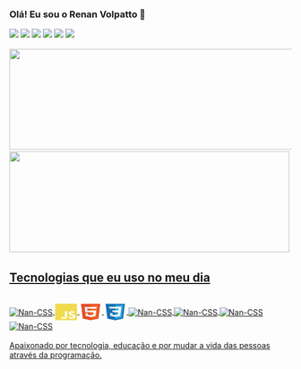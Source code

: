 ### Olá! Eu sou o Renan Volpatto 👋

<!--
**renanvolpato/renanvolpato** is a ✨ _special_ ✨ repository because its `README.md` (this file) appears on your GitHub profile.

Here are some ideas to get you started:

- 🔭 I’m currently working on ...
- 🌱 I’m currently learning ...
- 👯 I’m looking to collaborate on ...
- 🤔 I’m looking for help with ...
- 💬 Ask me about ...
- 📫 How to reach me: ...
- 😄 Pronouns: ...
- ⚡ Fun fact: ...
-->
<div> 
  <a href="#" target="_blank"><img src="https://img.shields.io/badge/YouTube-FF0000?style=for-the-badge&logo=youtube&logoColor=white" target="_blank"></a>
  <a href="#" target="_blank"><img src="https://img.shields.io/badge/-Instagram-%23E4405F?style=for-the-badge&logo=instagram&logoColor=white" target="_blank"></a>
 	<a href="https://twitter.com/renanvolpatto" target="_blank"><img src="https://img.shields.io/badge/Twitch-9146FF?style=for-the-badge&logo=twitch&logoColor=white" target="_blank"></a>
 <a href="#" target="_blank"><img src="https://img.shields.io/badge/Discord-7289DA?style=for-the-badge&logo=discord&logoColor=white" target="_blank"></a> 
  <a href = "mailto:renan.volpato@gmail.com"><img src="https://img.shields.io/badge/-Gmail-%23333?style=for-the-badge&logo=gmail&logoColor=white" target="_blank"></a>
  <a href="https://www.linkedin.com/in/renan-volpatto-315629a9/" target="_blank"><img src="https://img.shields.io/badge/-LinkedIn-%230077B5?style=for-the-badge&logo=linkedin&logoColor=white" target="_blank"></a>  
</div>

<br>

<div align="left">
  <a href="https://github.com/renanvolpato">
  <img height="180em" width="600em" src="https://github-readme-stats.vercel.app/api?username=renanvolpato&show_icons=true&theme=tokyonight&include_all_commits=true&count_private=true"/>  
    <img height="180em" width="500em"  src="https://github-readme-stats.vercel.app/api/top-langs/?username=renanvolpato&layout=compact&langs_count=7&theme=tokyonight"/>
</div>

  <!-- Percentual de linguagens postadas-->  
<!--<div>
  <a href="https://github.com/renanvolpato">  
  <img height="180em" width="550em"  src="https://github-readme-stats.vercel.app/api/top-langs/?username=renanvolpato&layout=compact&langs_count=7&theme=tokyonight"/>
</div>-->

## Tecnologias que eu uso no meu dia

  <div style="display: inline_block"><br>
  <img align="center" alt="Nan-CSS" height="30" width="40" src="https://cdn.jsdelivr.net/gh/devicons/devicon/icons/flutter/flutter-original.svg">
  <img align="center" alt="Nan-Js" height="30" width="40" src="https://raw.githubusercontent.com/devicons/devicon/master/icons/javascript/javascript-plain.svg">
  <img align="center" alt="Nan-HTML" height="30" width="40" src="https://raw.githubusercontent.com/devicons/devicon/master/icons/html5/html5-original.svg">
  <img align="center" alt="Nan-CSS" height="30" width="40" src="https://raw.githubusercontent.com/devicons/devicon/master/icons/css3/css3-original.svg">  
  <img align="center" alt="Nan-CSS" height="30" width="40" src="https://cdn.jsdelivr.net/gh/devicons/devicon/icons/bootstrap/bootstrap-original.svg">  
  <img align="center" alt="Nan-CSS" height="30" width="40" src="https://cdn.jsdelivr.net/gh/devicons/devicon/icons/laravel/laravel-plain.svg">
  <img align="center" alt="Nan-CSS" height="30" width="40" src="https://cdn.jsdelivr.net/gh/devicons/devicon/icons/php/php-plain.svg">
  <img align="center" alt="Nan-CSS" height="30" width="40" src="https://cdn.jsdelivr.net/gh/devicons/devicon/icons/mysql/mysql-original.svg">  
</div>

 <br>
 Apaixonado por tecnologia, educação e por mudar a vida das pessoas através da programação.

